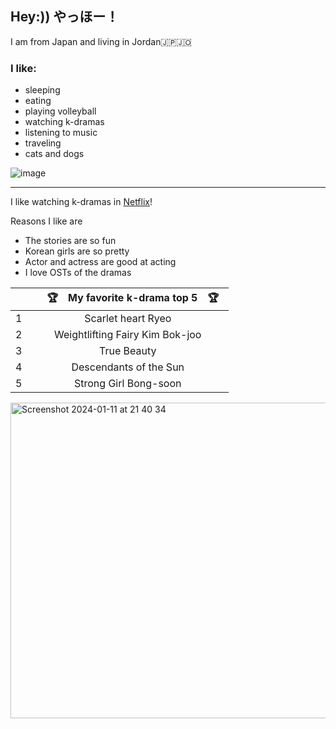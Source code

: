 ## Hey:)) やっほー！
I am from Japan and living in Jordan🇯🇵🇯🇴
### I like:
- sleeping
- eating
- playing volleyball
- watching k-dramas
- listening to music
- traveling
-  cats and dogs

 ![image](https://github.com/rm0430/rm0430/assets/156184217/9ec45114-2af2-49be-8027-c0648e1a0d5b)

***

I like watching k-dramas in [Netflix](netflix.com)!

Reasons I like are
* The stories are so fun
* Korean girls are so pretty
* Actor and actress are good at acting
* I love OSTs of the dramas

|  |　🏆　My favorite k-drama top 5　🏆　|
| ------------- |:-------------:| 
| 1 | Scarlet heart Ryeo |
| 2 | Weightlifting Fairy Kim Bok-joo |
| 3 | True Beauty |
| 4 | Descendants of the Sun |
| 5 | Strong Girl Bong-soon |

<img width="505" alt="Screenshot 2024-01-11 at 21 40 34" src="https://github.com/rm0430/rm0430/assets/156184217/5af3a20f-ae08-4767-8bdd-6fb68d9a2015">


